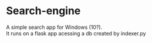 # Search-engine
A simple search app for Windows (10?).  
It runs on a flask app acessing a db created by indexer.py

